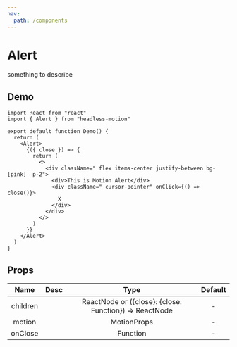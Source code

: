 ```yaml
---
nav:
  path: /components
---
```


# Alert

something to describe

## Demo

```tsx
import React from "react"
import { Alert } from "headless-motion"

export default function Demo() {
  return (
    <Alert>
      {({ close }) => {
        return (
          <>
            <div className=" flex items-center justify-between bg-[pink]  p-2">
              <div>This is Motion Alert</div>
              <div className=" cursor-pointer" onClick={() => close()}>
                X
              </div>
            </div>
          </>
        )
      }}
    </Alert>
  )
}
```

## Props

|   Name   | Desc |                          Type                          | Default |
| :------: | :--: | :----------------------------------------------------: | :-----: |
| children |      | ReactNode or ({close}: {close: Function}) => ReactNode |    -    |
|  motion  |      |                      MotionProps                       |    -    |
| onClose  |      |                        Function                        |    -    |

